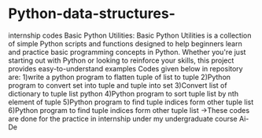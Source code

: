 # Python-data-structures-
internship codes 
Basic Python Utilities: Basic Python Utilities is a collection of simple Python scripts and functions designed to help beginners learn and practice basic programming concepts in Python. Whether you're just starting out with Python or looking to reinforce your skills, this project provides easy-to-understand examples
Codes given below in repository are:
1)write a python program to flatten tuple of list to tuple
2)Python program to convert set into tuple and tuple into set
3)Convert list of dictionary to tuple list python
4)Python program to sort tuple list by nth element of tuple
5)Python program to find tuple indices form other tuple list
6)Python program to find tuple indices form other tuple list
->These codes are done for the practice in internship under my undergraduate course Ai-De
